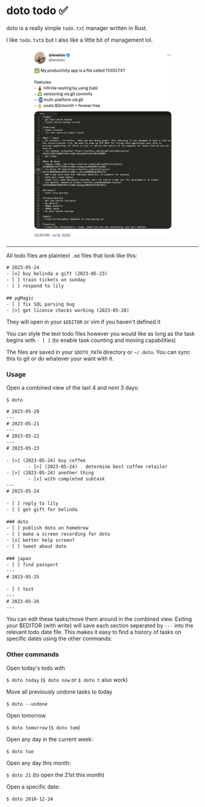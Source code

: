 # doto todo ✅

doto is a really simple `todo.txt` manager written in Rust.

I like `todo.txt`s but I also like a little bit of management lol.

<center>
<a target="_blank" href="https://twitter.com/levelsio/status/1545387078816497672">
<img src="./tweet.png" height="500" />
</a>
</center>

---

All todo files are plaintext `.md` files that look like this:

```
# 2023-05-24
- [x] buy belinda a gift (2023-05-23)
- [ ] train tickets on sunday
- [ ] respond to lily

## pgMagic
- [ ] fix SQL parsing bug
- [>] get licence checks working (2023-05-28)
```

They will open in your `$EDITOR` or vim if you haven't defined it

You can style the text todo files however you would like as long as the task begins with `- [ ]` (to enable task counting and moving capabilities)

The files are saved in your `$DOTO_PATH` directory or `~/.doto`. You can sync this to git or do whatever your want with it.

### Usage

Open a combined view of the last 4 and next 3 days:

`$ doto`

```
# 2023-05-20
---
# 2023-05-21
---
# 2023-05-22
---
# 2023-05-23

- [>] (2023-05-24) buy coffee
        - [>] (2023-05-24)   determine best coffee retailer
- [>] (2023-05-24) another thing
        - [x] with completed subtask
---
# 2023-05-24

- [ ] reply to lily
- [ ] get gift for belinda

### doto
- [ ] publish doto on homebrew
- [ ] make a screen recording for doto
- [x] better help screen?
- [ ] tweet about doto

### japan
- [ ] find passport
---
# 2023-05-25

- [ ] test
---
# 2023-05-26
---
```

You can edit these tasks/move them around in the combined view.
Exiting your $EDITOR (with write) will save each section seperated by `---` into the relevant todo date file.
This makes it easy to find a history of tasks on specific dates using the other commands:

### Other commands

Open today's todo with

`$ doto today` (`$ doto now` or `$ doto t` also work)

Move all previously undone tasks to today

`$ doto --undone`

Open tomorrow

`$ doto tomorrow` (`$ doto tom`)

Open any day in the current week:

`$ doto tue`

Open any day this month:

`$ doto 21` (to open the 21st this month)

Open a specific date:

`$ doto 2010-12-24`
